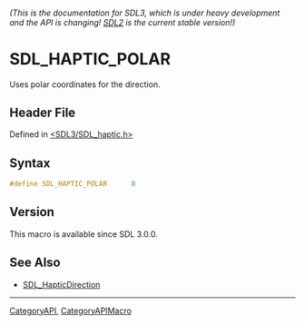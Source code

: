 ###### (This is the documentation for SDL3, which is under heavy development and the API is changing! [SDL2](https://wiki.libsdl.org/SDL2/) is the current stable version!)
# SDL_HAPTIC_POLAR

Uses polar coordinates for the direction.

## Header File

Defined in [<SDL3/SDL_haptic.h>](https://github.com/libsdl-org/SDL/blob/main/include/SDL3/SDL_haptic.h)

## Syntax

```c
#define SDL_HAPTIC_POLAR      0
```

## Version

This macro is available since SDL 3.0.0.

## See Also

- [SDL_HapticDirection](SDL_HapticDirection)

----
[CategoryAPI](CategoryAPI), [CategoryAPIMacro](CategoryAPIMacro)

